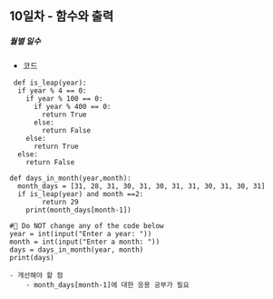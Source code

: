 ## 10일차 - 함수와 출력

##### 월별 일수
- 코드
```
 def is_leap(year):
  if year % 4 == 0:
    if year % 100 == 0:
      if year % 400 == 0:
        return True
      else:
        return False
    else:
      return True
  else:
    return False

def days_in_month(year,month):
  month_days = [31, 28, 31, 30, 31, 30, 31, 31, 30, 31, 30, 31]  
  if is_leap(year) and month ==2:
		return 29
	print(month_days[month-1])
  
#🚨 Do NOT change any of the code below 
year = int(input("Enter a year: "))
month = int(input("Enter a month: "))
days = days_in_month(year, month)
print(days)
```
    - 개선해야 할 점
        - month_days[month-1]에 대한 응용 공부가 필요